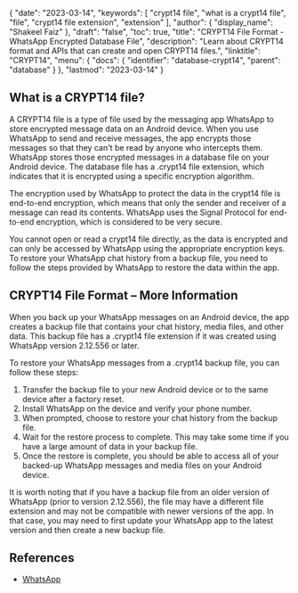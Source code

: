 {
  "date": "2023-03-14",
  "keywords": [
    "crypt14 file",
    "what is a crypt14 file",
    "file",
    "crypt14 file extension",
    "extension"
  ],
  "author": {
    "display_name": "Shakeel Faiz"
  },
  "draft": "false",
  "toc": true,
  "title": "CRYPT14 File Format - WhatsApp Encrypted Database File",
  "description": "Learn about CRYPT14 format and APIs that can create and open CRYPT14 files.",
  "linktitle": "CRYPT14",
  "menu": {
    "docs": {
      "identifier": "database-crypt14",
      "parent": "database"
    }
  },
  "lastmod": "2023-03-14"
}

## What is a CRYPT14 file?

A CRYPT14 file is a type of file used by the messaging app WhatsApp to store encrypted message data on an Android device. When you use WhatsApp to send and receive messages, the app encrypts those messages so that they can't be read by anyone who intercepts them. WhatsApp stores those encrypted messages in a database file on your Android device. The database file has a .crypt14 file extension, which indicates that it is encrypted using a specific encryption algorithm.

The encryption used by WhatsApp to protect the data in the crypt14 file is end-to-end encryption, which means that only the sender and receiver of a message can read its contents. WhatsApp uses the Signal Protocol for end-to-end encryption, which is considered to be very secure.

You cannot open or read a crypt14 file directly, as the data is encrypted and can only be accessed by WhatsApp using the appropriate encryption keys. To restore your WhatsApp chat history from a backup file, you need to follow the steps provided by WhatsApp to restore the data within the app.

## CRYPT14 File Format – More Information

When you back up your WhatsApp messages on an Android device, the app creates a backup file that contains your chat history, media files, and other data. This backup file has a .crypt14 file extension if it was created using WhatsApp version 2.12.556 or later.

To restore your WhatsApp messages from a .crypt14 backup file, you can follow these steps:

1. Transfer the backup file to your new Android device or to the same device after a factory reset.
2. Install WhatsApp on the device and verify your phone number.
3. When prompted, choose to restore your chat history from the backup file.
4. Wait for the restore process to complete. This may take some time if you have a large amount of data in your backup file.
5. Once the restore is complete, you should be able to access all of your backed-up WhatsApp messages and media files on your Android device.

It is worth noting that if you have a backup file from an older version of WhatsApp (prior to version 2.12.556), the file may have a different file extension and may not be compatible with newer versions of the app. In that case, you may need to first update your WhatsApp app to the latest version and then create a new backup file.

## References
* [WhatsApp](https://en.wikipedia.org/wiki/WhatsApp)
